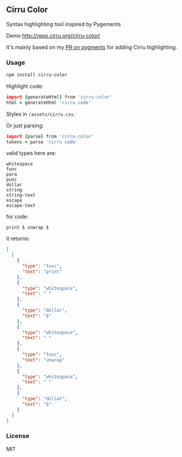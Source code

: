 
Cirru Color
------

Syntax highlighting tool inspired by Pygements

Demo http://repo.cirru.org/cirru-color/

It's mainly based on my [PR on pygments][pr] for adding Cirru highlighting.

[pr]: https://github.com/pygments/pygments/blob/master/pygments/lexers/webmisc.py#L866

### Usage

```bash
npm install cirru-color
```

Highlight code:

```coffee
import {generateHtml} from 'cirru-color'
html = generateHtml 'cirru code'
```

Styles in `/assets/cirru.css`.

Or just parsing:

```coffee
import {parse} from 'cirru-color'
tokens = parse 'cirru code'
```

valid types here are:

```
whitespace
func
para
punc
dollar
string
string-text
escape
escape-text
```

for code:

```cirru
print $ unwrap $
```

it returns:

```json
[
  [
    {
      "type": "func",
      "text": "print"
    },
    {
      "type": "whitespace",
      "text": " "
    },
    {
      "type": "dollar",
      "text": "$"
    },
    {
      "type": "whitespace",
      "text": " "
    },
    {
      "type": "func",
      "text": "unwrap"
    },
    {
      "type": "whitespace",
      "text": " "
    },
    {
      "type": "dollar",
      "text": "$"
    }
  ]
]
```

### License

MIT

